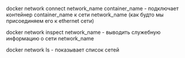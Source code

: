 
docker network connect network_name container_name - подключает контейнер container_name к сети network_name (как будто мы присоединяем его к ethernet сети)

docker network inspect network_name - выводить служебную информацию о сети network_name

docker network ls - показывает список сетей
